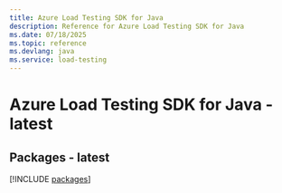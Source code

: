 ```yaml
---
title: Azure Load Testing SDK for Java
description: Reference for Azure Load Testing SDK for Java
ms.date: 07/18/2025
ms.topic: reference
ms.devlang: java
ms.service: load-testing
---
```

# Azure Load Testing SDK for Java - latest
## Packages - latest
[!INCLUDE [packages](load-testing-index.md)]